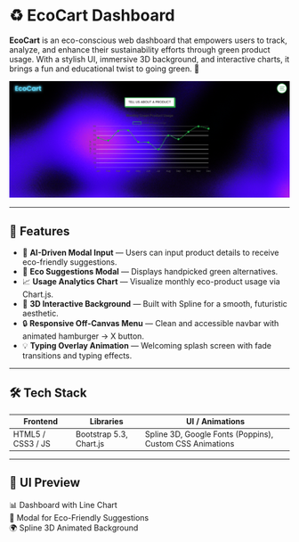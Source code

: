 <!DOCTYPE html>
<html lang="en">
<body>

  <h1>♻️ EcoCart Dashboard</h1>

  <p><strong>EcoCart</strong> is an eco-conscious web dashboard that empowers users to track, analyze, and enhance their sustainability efforts through green product usage. With a stylish UI, immersive 3D background, and interactive charts, it brings a fun and educational twist to going green. 🌿</p>

  <img src="dashboard.png" alt="EcoCart Screenshot" />

  <hr />

  <h2>🌟 Features</h2>
  <ul>
    <li>🧠 <strong>AI-Driven Modal Input</strong> — Users can input product details to receive eco-friendly suggestions.</li>
    <li>🌱 <strong>Eco Suggestions Modal</strong> — Displays handpicked green alternatives.</li>
    <li>📈 <strong>Usage Analytics Chart</strong> — Visualize monthly eco-product usage via Chart.js.</li>
    <li>🧼 <strong>3D Interactive Background</strong> — Built with Spline for a smooth, futuristic aesthetic.</li>
    <li>🔒 <strong>Responsive Off-Canvas Menu</strong> — Clean and accessible navbar with animated hamburger → X button.</li>
    <li>💡 <strong>Typing Overlay Animation</strong> — Welcoming splash screen with fade transitions and typing effects.</li>
  </ul>

  <hr />

  <h2>🛠️ Tech Stack</h2>

  <table>
    <thead>
      <tr>
        <th>Frontend</th>
        <th>Libraries</th>
        <th>UI / Animations</th>
      </tr>
    </thead>
    <tbody>
      <tr>
        <td>HTML5 / CSS3 / JS</td>
        <td>Bootstrap 5.3, Chart.js</td>
        <td>Spline 3D, Google Fonts (Poppins), Custom CSS Animations</td>
      </tr>
    </tbody>
  </table>

  <hr />

  <h2>📸 UI Preview</h2>
  <div class="preview">
    📊 Dashboard with Line Chart<br>
    🧴 Modal for Eco-Friendly Suggestions<br>
    🌍 Spline 3D Animated Background
  </div>

</body>
</html>
